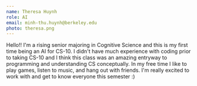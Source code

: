 ```yaml
---
name: Theresa Huynh
role: AI
email: minh-thu.huynh@berkeley.edu
photo: theresa.png
---
```

Hello!! I'm a rising senior majoring in Cognitive Science and this is my first time being an AI for CS-10. I didn't have much experience with coding prior to taking CS-10 and I think this class was an amazing entryway to programming and understanding CS conceptually. In my free time I like to play games, listen to music, and hang out with friends. I'm really excited to work with and get to know everyone this semester :)
